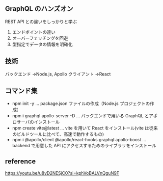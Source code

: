 ## GraphQL のハンズオン

REST API との違いをしっかりと学ぶ

1. エンドポイントの違い
2. オーバーフェッチングを回避
3. 型指定でデータの情報を明確化

## 技術

バックエンド →Node.js, Apollo
クライアント →React

## コマンド集

- npm init -y ... package.json ファイルの作成（Node.js プロジェクトの作成）
- npm i graphql apollo-server -D ... バックエンドで用いる GraphQL とアポロサーバのインストール
- npm create vite@latest ... vite を用いて React をインストール(vite は従来のビルドツールに比べて、高速で動作するもの)
- npm i @apollo/client @apollo/react-hooks graphql apollo-boost ... backend で用意した API にアクセスするためのライブラリをインストール

## reference

https://youtu.be/u8vD2NESjC0?si=kphVoBALVnQguN9F
